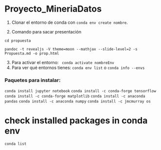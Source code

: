 # Proyecto_MineriaDatos

1. Clonar el entorno de conda con `conda env create nombre`.

2. Comando para sacar presentación

`cd propuesta`

```
pandoc -t revealjs -V theme=moon --mathjax --slide-level=2 -s Propuesta.md -o prop.html
```

3. Para activar el entorno: ` conda activate nombreEnv`
4. Para ver qué entornos tienes: `conda env list` o `conda info --envs`


### Paquetes para instalar:
`conda install jupyter notebook`
`conda install -c conda-forge tensorflow`
`conda install -c conda-forge matplotlib`
`conda install -c anaconda pandas`
`conda install -c anaconda numpy`
`conda install -c jmcmurray os`

# check installed packages in conda env 
`conda list`
